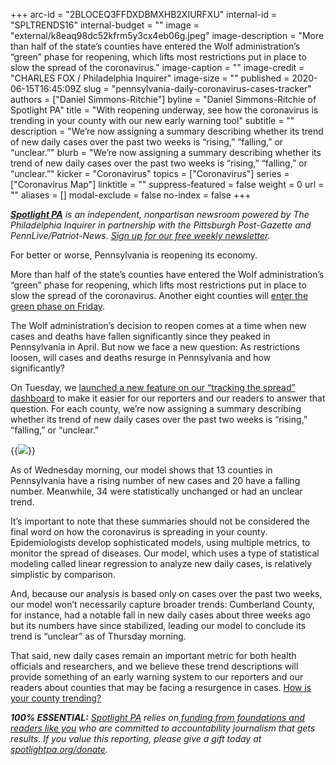 +++
arc-id = "2BLOCEQ3FFDXDBMXHB2XIURFXU"
internal-id = "SPLTRENDS16"
internal-budget = ""
image = "external/k8eaq98dc52kfrm5y3cx4eb06g.jpeg"
image-description = "More than half of the state’s counties have entered the Wolf administration’s “green” phase for reopening, which lifts most restrictions put in place to slow the spread of the coronavirus."
image-caption = ""
image-credit = "CHARLES FOX / Philadelphia Inquirer"
image-size = ""
published = 2020-06-15T16:45:09Z
slug = "pennsylvania-daily-coronavirus-cases-tracker"
authors = ["Daniel Simmons-Ritchie"]
byline = "Daniel Simmons-Ritchie of Spotlight PA"
title = "With reopening underway, see how the coronavirus is trending in your county with our new early warning tool"
subtitle = ""
description = "We’re now assigning a summary describing whether its trend of new daily cases over the past two weeks is “rising,” “falling,” or “unclear.”"
blurb = "We’re now assigning a summary describing whether its trend of new daily cases over the past two weeks is “rising,” “falling,” or “unclear.”"
kicker = "Coronavirus"
topics = ["Coronavirus"]
series = ["Coronavirus Map"]
linktitle = ""
suppress-featured = false
weight = 0
url = ""
aliases = []
modal-exclude = false
no-index = false
+++

<a href="https://lesspage.com/"><i><b>Spotlight PA</b></i></a><i> is an independent, nonpartisan newsroom powered by The Philadelphia Inquirer in partnership with the Pittsburgh Post-Gazette and PennLive/Patriot-News. </i><a href="https://lesspage.com/newsletters"><i>Sign up for our free weekly newsletter</i></a><i>.</i>

For better or worse, Pennsylvania is reopening its economy.

More than half of the state’s counties have entered the Wolf administration’s “green” phase for reopening, which lifts most restrictions put in place to slow the spread of the coronavirus. Another eight counties will <a href="https://lesspage.com/news/2020/06/pennsylvania-green-reopening-dauphin-schuylkill/" target="_blank">enter the green phase on Friday</a>.

The Wolf administration’s decision to reopen comes at a time when new cases and deaths have fallen significantly since they peaked in Pennsylvania in April. But now we face a new question: As restrictions loosen, will cases and deaths resurge in Pennsylvania and how significantly?

On Tuesday, we <a href="https://lesspage.com/news/2020/03/pa-coronavirus-updates-cases-map-live-tracker/">launched a new feature on our “tracking the spread” dashboard</a> to make it easier for our reporters and our readers to answer that question. For each county, we’re now assigning a summary describing whether its trend of new daily cases over the past two weeks is “rising,” “falling,” or “unclear.”

{{<image src="https://files.data.spotlightpa.org/uploads/2020/06/ztschnjkm6qcwfvt9t3k9za3c4.png" description="For each county, we’re now assigning a summary describing whether its trend of new daily cases over the past two weeks is &#34;rising,&#34; &#34;falling,&#34; or &#34;unclear.&#34;" caption="For each county, we’re now assigning a summary describing whether its trend of new daily cases over the past two weeks is &#34;rising,&#34; &#34;falling,&#34; or &#34;unclear.&#34;" credit="Daniel Simmons-Ritchie / Spotlight PA">}}

As of Wednesday morning, our model shows that 13 counties in Pennsylvania have a rising number of new cases and 20 have a falling number. Meanwhile, 34 were statistically unchanged or had an unclear trend.

It’s important to note that these summaries should not be considered the final word on how the coronavirus is spreading in your county. Epidemiologists develop sophisticated models, using multiple metrics, to monitor the spread of diseases. Our model, which uses a type of statistical modeling called linear regression to analyze new daily cases, is relatively simplistic by comparison.

<script src="https://lesspage.com/embed.js" async></script><div data-spl-embed-version="1" data-spl-src="https://lesspage.com/embeds/newsletter/"></div>


And, because our analysis is based only on cases over the past two weeks, our model won’t necessarily capture broader trends: Cumberland County, for instance, had a notable fall in new daily cases about three weeks ago but its numbers have since stabilized, leading our model to conclude its trend is “unclear” as of Thursday morning.

That said, new daily cases remain an important metric for both health officials and researchers, and we believe these trend descriptions will provide something of an early warning system to our reporters and our readers about counties that may be facing a resurgence in cases. <a href="https://lesspage.com/news/2020/03/pa-coronavirus-updates-cases-map-live-tracker/">How is your county trending?</a>

<i><b>100% ESSENTIAL:</b></i> <a href="https://lesspage.com/"><i>Spotlight PA</i></a><i> relies on</i><a href="https://lesspage.com/support"><i> funding from foundations and readers like you</i></a><i> who are committed to accountability journalism that gets results. If you value this reporting, please give a gift today at </i><a href="http://spotlightpa.org/donate"><i>spotlightpa.org/donate</i></a><i>.</i>
